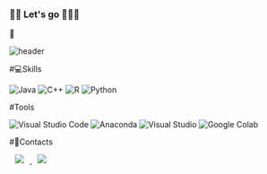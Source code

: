 ### 🚀🚀 Let's go 🚀🚀🚀



👋

<!--
**lmksoehd/lmksoehd** is a ✨ _special_ ✨ repository because its `README.md` (this file) appears on your GitHub profile.

Here are some ideas to get you started:

- 🔭 I’m currently working on ...
- 🌱 I’m currently learning ...
- 👯 I’m looking to collaborate on ...
- 🤔 I’m looking for help with ...
- 💬 Ask me about ...
- 📫 How to reach me: ...
- 😄 Pronouns: ...
- ⚡ Fun fact: ...
-->
![header](https://capsule-render.vercel.app/api?type=Waving&animation=fadeIn&height=200&section=header&text=%20Wtime%20&fontSize=70&)

#💻Skills

![Java](https://img.shields.io/badge/Java-007396.svg?&style=for-the-badge&logo=Java&logoColor=white)
![C++](https://img.shields.io/badge/C++-00599C.svg?&style=for-the-badge&logo=C++&logoColor=black)
![R](https://img.shields.io/badge/R-276DC3.svg?&style=for-the-badge&logo=R&logoColor=black)
![Python](https://img.shields.io/badge/Python-3776AB.svg?&style=for-the-badge&logo=Python&logoColor=white)

#Tools

![Visual Studio Code](https://img.shields.io/badge/Visual%20Studio%20Code-007ACC.svg?&style=for-the-badge&logo=Visual%20Studio%20Code&logoColor=white)
![Anaconda](https://img.shields.io/badge/Anaconda-44A833.svg?&style=for-the-badge&logo=Anaconda&logoColor=black)
![Visual Studio](https://img.shields.io/badge/Visual%20Studio-5C2D91.svg?&style=for-the-badge&logo=Visual%20Studio&logoColor=black)
![Google Colab](https://img.shields.io/badge/Google%20Colab-F9AB00.svg?&style=for-the-badge&logo=Google%20Colab&logoColor=black)

#📱Contacts

<a href="https://blog.naver.com/what_time_17">   
<img        
  src="http://img.shields.io/badge/-Tech%20Blog-655ced?style=flat&logo=github&link=https://blog.naver.com/what_time_17"        style="height : auto; margin-left : 10px; margin-right : 10px;"/>
</a> <a href="lmkseohd@gmail.com">   
<img        
  src="https://img.shields.io/badge/Gmail-d14836?style=flat-square&logo=Gmail&logoColor=white&link=mailto:lmksoehd@gmail.com"        style="height : auto; margin-left : 10px; margin-right : 10px;"/>

